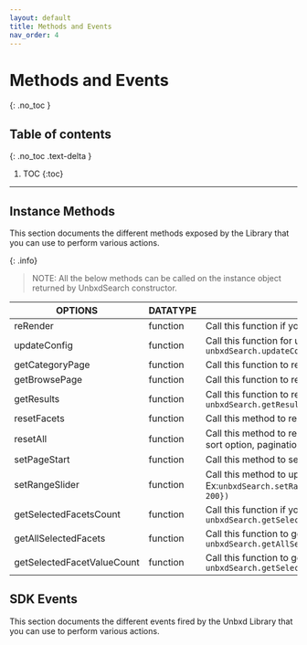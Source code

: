 ```yaml
---
layout: default
title: Methods and Events
nav_order: 4
---
```


# Methods and Events
{: .no_toc }

## Table of contents
{: .no_toc .text-delta }

1. TOC
{:toc}

---

## Instance Methods


This section documents the different methods exposed by the Library that you can use to perform various actions.

{: .info}
> NOTE: All the below methods can be called on the instance object returned by UnbxdSearch constructor.

| OPTIONS | DATATYPE | DESCRIPTION |
|----------|----------|----------|
| reRender | function | Call this function if you want to render the page again. Ex: `unbxdSearch.reRender()` |
| updateConfig | function | Call this function for updating the config options in run time. Ex: `unbxdSearch.updateConfig({facet:{applyMultipleFilters:true}})` |
| getCategoryPage | function | Call this function to render the category page. Ex: `unbxdSearch.getCategoryPage()` |
| getBrowsePage | function | Call this function to render the browse page. Ex: `unbxdSearch.getBrowsePage()` |
| getResults | function | Call this function to refetch the search results. Ex: `unbxdSearch.getResults("dress")` |
| resetFacets | function | Call this method to reset the selected facets. Ex: `unbxdSearch.resetFacets()` |
| resetAll | function | Call this method to reset the all the page elements like selected facets, selected sort option, pagination etc. Ex: `unbxdSearch.resetAll()` |
| setPageStart | function | Call this method to set the the page number. Ex: `unbxdSearch.setPageStart(0)` |
| setRangeSlider | function | Call this method to update the range filter value. Ex:`unbxdSearch.setRangeSlider({"start":0,"end":573,"facetName":"price","gap": 200})` |
| getSelectedFacetsCount | function | Call this function if you want to  get the total count of selected facets Ex: `unbxdSearch.getSelectedFacetsCount()` |
| getAllSelectedFacets | function | Call this function to get all the selected facets Ex: `unbxdSearch.getAllSelectedFacets()` |
| getSelectedFacetValueCount | function | Call this function to get the total count of selected facet values. Ex: `unbxdSearch.getSelectedFacetValueCount()` |


## SDK Events

This section documents the different events fired by the Unbxd Library that you can use to perform various actions.
